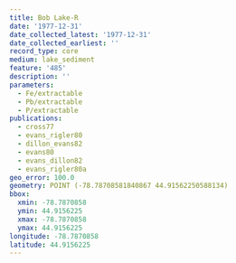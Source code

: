 ```yaml
---
title: Bob Lake-R
date: '1977-12-31'
date_collected_latest: '1977-12-31'
date_collected_earliest: ''
record_type: core
medium: lake_sediment
feature: '485'
description: ''
parameters:
  - Fe/extractable
  - Pb/extractable
  - P/extractable
publications:
  - cross77
  - evans_rigler80
  - dillon_evans82
  - evans80
  - evans_dillon82
  - evans_rigler80a
geo_error: 100.0
geometry: POINT (-78.78708581840867 44.91562250588134)
bbox:
  xmin: -78.7870858
  ymin: 44.9156225
  xmax: -78.7870858
  ymax: 44.9156225
longitude: -78.7870858
latitude: 44.9156225
---
```

